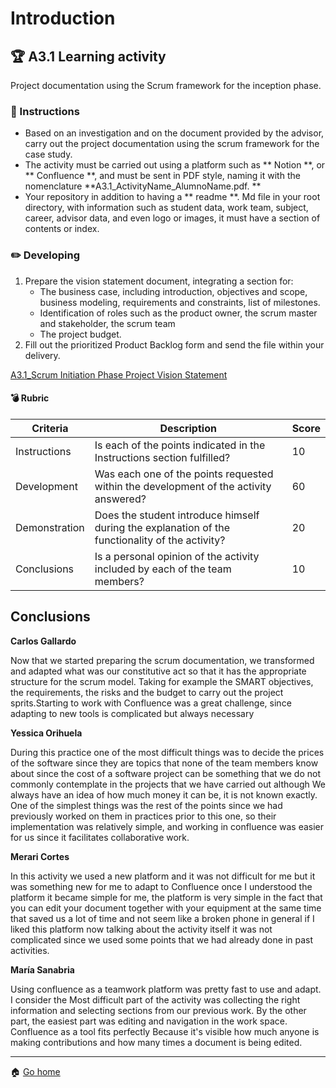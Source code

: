 # Introduction

## :trophy: A3.1 Learning activity

Project documentation using the Scrum framework for the inception phase.
### :blue_book: Instructions

- Based on an investigation and on the document provided by the advisor, carry out the project documentation using the scrum framework for the case study.
- The activity must be carried out using a platform such as ** Notion **, or ** Confluence **, and must be sent in PDF style, naming it with the nomenclature **A3.1_ActivityName_AlumnoName.pdf. **
- Your repository in addition to having a ** readme **. Md file in your root directory, with information such as student data, work team, subject, career, advisor data, and even logo or images, it must have a section of contents or index.

### :pencil2: Developing

1. Prepare the vision statement document, integrating a section for:
   + The business case, including introduction, objectives and scope, business modeling, requirements and constraints, list of milestones.
   + Identification of roles such as the product owner, the scrum master and stakeholder, the scrum team
   + The project budget.
2. Fill out the prioritized Product Backlog form and send the file within your delivery.

[A3.1_Scrum Initiation Phase Project Vision Statement](https://github.com/Merari-Cortes/AnalisisAvanzados/blob/main/pdf/A3.1%20Scrum%20Initiation%20Phase%20Project%20Vision%20Statement.pdf)

#### :bomb: Rubric

| Criteria    | Description                                                                                | Score |
| ------------- | -------------------------------------------------------------------------------------------- | ------- |
| Instructions | Is each of the points indicated in the Instructions section fulfilled? | 10 |
| Development | Was each one of the points requested within the development of the activity answered? | 60 |
| Demonstration | Does the student introduce himself during the explanation of the functionality of the activity? | 20 |
| Conclusions | Is a personal opinion of the activity included by each of the team members? | 10 |


 
 
## Conclusions
 
 **Carlos Gallardo** 

 Now that we started preparing the scrum documentation, we transformed and adapted what was our constitutive act so that it has the appropriate structure for the scrum model. Taking for example the SMART objectives, the requirements, the risks and the budget to carry out the project sprits.Starting to work with Confluence was a great challenge, since adapting to new tools is complicated but always necessary

 
**Yessica Orihuela**

 During this practice one of the most difficult things was to decide the prices of the software since they are topics that none of the team members know about since the cost of a software project can be something that we do not commonly contemplate in the projects that we have carried out although We always have an idea of how much money it can be, it is not known exactly.
One of the simplest things was the rest of the points since we had previously worked on them in practices prior to this one, so their implementation was relatively simple, and working in confluence was easier for us since it facilitates collaborative work.

 
**Merari Cortes**

In this activity we used a new platform and it was not difficult for me but it was something new for me to adapt to Confluence once I understood the platform it became simple for me, the platform is very simple in the fact that you can edit your document together with your equipment at the same time that saved us a lot of time and not seem like a broken phone in general if I liked this platform now talking about the activity itself it was not complicated since we used some points that we had already done in past activities.
 
**María Sanabria**

Using confluence as a teamwork platform was pretty fast to use and adapt. I consider the Most difficult part of the activity was collecting the right information and selecting sections from our previous work. By the other part, the easiest part was editing and navigation in the work space.
Confluence as a tool fits perfectly Because it's visible how much anyone is making contributions and how many times a document is being edited.
___   
 
 🏠 [Go home](https://github.com/mariajsan/Portfolio_AAS)
